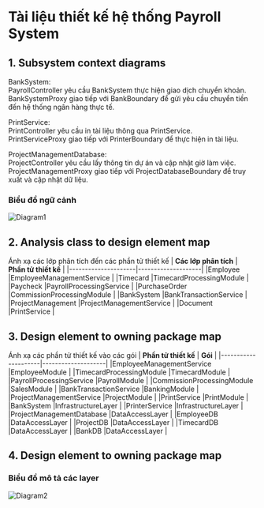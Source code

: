 # Tài liệu thiết kế hệ thống Payroll System

## 1. Subsystem context diagrams
BankSystem:  
PayrollController yêu cầu BankSystem thực hiện giao dịch chuyển khoản.  
BankSystemProxy giao tiếp với BankBoundary để gửi yêu cầu chuyển tiền đến hệ thống ngân hàng thực tế.

PrintService:  
PrintController yêu cầu in tài liệu thông qua PrintService.  
PrintServiceProxy giao tiếp với PrinterBoundary để thực hiện in tài liệu.

ProjectManagementDatabase:  
ProjectController yêu cầu lấy thông tin dự án và cập nhật giờ làm việc.  
ProjectManagementProxy giao tiếp với ProjectDatabaseBoundary để truy xuất và cập nhật dữ liệu.

### Biểu đồ ngữ cảnh
![Diagram1](https://www.planttext.com/api/plantuml/png/l5PBRjim5Dpp5Dn50PmSm2YAD3M2Pf72g09qJLFFjXA9LCcdjkxdP5tqIBr2IP6oI4gAYnIjDxRuo9bvmtc2V_tuUQMHAMphYf0pUit4OtxG23NDsutkVX5UCQtfcXsKhAhNKg3z1aM_4ce_2ZwqeD4UlLTCw2se3EgcaWU0su8kQOwg5Bi5PRLi1Pg5cqeoF2VV2Ia5Wjeo3lGseFR0wD5kMb7eZ75kZxzjwutXVXBL2Hu0rqf-FlmrQgZmnRVBovGWv7tbO7lEQHPNsx2A2ME0fuhrTuOoZgKKaNwt5BZhUIBLCTIrAHLC7NtG88fxQIjPmP0TaRfUp-Wxg9ZbqFkoqNGhLT0k6MVXuk9bT8LBschG9Bq3koqIiwHSrdKhIiuGDFrKudxsK6_g2UpGCx_LDhGspM4EwcDfp1w5snPdezrLiqBojeQEV-L_BeoBYCOqRHOzWNjEqnsnU_JccR21P8yO1VoviB76Bk4ZZfwyX-mvkR7EaOLnn18h6DPIwLvBBvlj82-_G8B1PINLdIp6wqq9jX43bI23ciwwB_vXtCFUIPgFBkwHNpvfurknMrDPKwcVFhaQhl4KVZvSRX1w-G0SxvWmxbgSbUbzm_JK17GxnpEm0_Ir5I0hAvqrxZ5u-voxhMrZh0M_-urirTJU1TtRYhkvyPZCwVrlQY8x1Y7HYFrx5KyuuITpIb-YVdWZf8HkNR0w7QjEntkf7g4OpvRhsEj8PsmBoFUsc9btPfVnamCsqo4PPz7Fsvmbn-6Ol3Gt8TFYfoVn5CnnnAxCYyN-TVeD003__mC0)

## 2. Analysis class to design element map

Ánh xạ các lớp phân tích đến các phần tử thiết kế
| **Các lớp phân tích** | **Phần tử thiết kế** |
|---------------------|--------------------|
|Employee            |EmployeeManagementService  |
|Timecard         |TimecardProcessingModule   |
|Paycheck          |PayrollProcessingService |
|PurchaseOrder        |CommissionProcessingModule	   |
|BankSystem     |BankTransactionService |
|ProjectManagement      |ProjectManagementService |
|Document    |PrintService |


## 3. Design element to owning package map
Ánh xạ các phần tử thiết kế vào các gói
| **Phần tử thiết kế** | **Gói** |
|---------------------|--------------------|
|EmployeeManagementService      |EmployeeModule |
|TimecardProcessingModule      |TimecardModule    |
|PayrollProcessingService      |PayrollModule |
|CommissionProcessingModule    |SalesModule   |
|BankTransactionService       |BankingModule |
|ProjectManagementService      |ProjectModule  |
|PrintService    |PrintModule  |
|BankSystem    |InfrastructureLayer  |
|PrinterService     |InfrastructureLayer  |
|ProjectManagementDatabase    |DataAccessLayer  |
|EmployeeDB      |DataAccessLayer  |
|ProjectDB    |DataAccessLayer  |
|TimecardDB    |DataAccessLayer  |
|BankDB    |DataAccessLayer  |


## 4. Design element to owning package map
### Biểu đồ mô tả các layer
![Diagram2](https://www.planttext.com/api/plantuml/png/Z5H1Ri8m4Bpx5HQNdlX0XI98qqEbLge47rZC0YwE4zbEKLJrPJtqIVr2roO1Xn0WbqYxEpixkvFy_VnEhGFZgbmnzi0pN4kDt6sHAwZHM5Q2sC46-MXMbaeASBBG_DNdHdmo2KL9mhyOfqSei9Q_GsqAfPuAxVmRJPmpKhk1JF618ivzinDvMbcQYyhcQ3wbG7jzXEUyL4MD-0QQu3bgr-2YceNCKO1P4J7re_QRVaqAUhSme2q8hxjVq4nzZIT8RiEnfWmSy9dmvFUfoT8-SoVMIke4lGOAnCmlUct0EbC9LncyJkxXyzewpCyreRbZ7rxa4cnGVhINGHLyPBUoj7o9Re-eMyFrxCF7usJueloHLnO9rdLM0CMhFzMT-Qofl7p75iM6-UFfifG044vAe4671SpfM37cikC2u738k7XmwaXI5t6h_-7IX115dbVQV-_qhUsbsxBECe_RFPfW07DxmBvNg5NeJ2CsVTWKzSh_elu1003__mC0)
